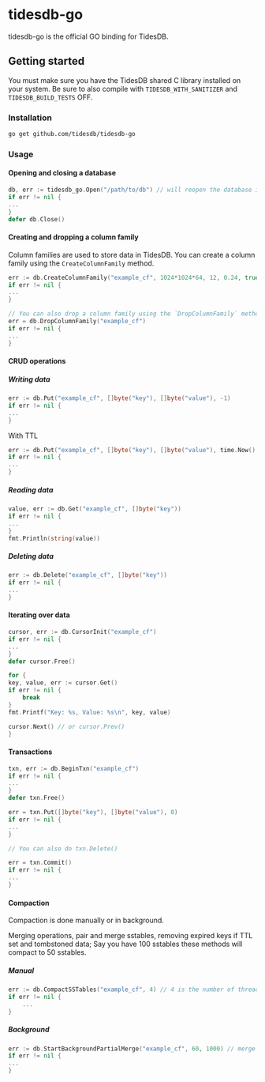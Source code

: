 # tidesdb-go
tidesdb-go is the official GO binding for TidesDB.

## Getting started
You must make sure you have the TidesDB shared C library installed on your system.  Be sure to also compile with `TIDESDB_WITH_SANITIZER` and `TIDESDB_BUILD_TESTS` OFF.

### Installation
```bash
go get github.com/tidesdb/tidesdb-go
```

### Usage

#### Opening and closing a database
```go
db, err := tidesdb_go.Open("/path/to/db") // will reopen the database if it already exists
if err != nil {
...
}
defer db.Close()
```

#### Creating and dropping a column family
Column families are used to store data in TidesDB. You can create a column family using the `CreateColumnFamily` method.
```go
err := db.CreateColumnFamily("example_cf", 1024*1024*64, 12, 0.24, true, int(tidesdb_go.TDB_COMPRESS_SNAPPY), true, int(tidesdb_go.TDB_MEMTABLE_SKIP_LIST))
if err != nil {
...
}

// You can also drop a column family using the `DropColumnFamily` method.
err = db.DropColumnFamily("example_cf")
if err != nil {
...
}
```

#### CRUD operations

##### Writing data
```go
err := db.Put("example_cf", []byte("key"), []byte("value"), -1)
if err != nil {
...
}
```

With TTL
```go
err := db.Put("example_cf", []byte("key"), []byte("value"), time.Now().Add(10*time.Second).Unix())
if err != nil {
...
}
```

##### Reading data
```go
value, err := db.Get("example_cf", []byte("key"))
if err != nil {
...
}
fmt.Println(string(value))
```


##### Deleting data
```go
err := db.Delete("example_cf", []byte("key"))
if err != nil {
...
}
```


#### Iterating over data
```go
cursor, err := db.CursorInit("example_cf")
if err != nil {
...
}
defer cursor.Free()

for {
key, value, err := cursor.Get()
if err != nil {
    break
}
fmt.Printf("Key: %s, Value: %s\n", key, value)

cursor.Next() // or cursor.Prev()
}
```

#### Transactions
```go
txn, err := db.BeginTxn("example_cf")
if err != nil {
...
}
defer txn.Free()

err = txn.Put([]byte("key"), []byte("value"), 0)
if err != nil {
...
}

// You can also do txn.Delete()

err = txn.Commit()
if err != nil {
...
}
```

#### Compaction
Compaction is done manually or in background.

Merging operations, pair and merge sstables, removing expired keys if TTL set and tombstoned data; Say you have 100 sstables these methods will compact to 50 sstables.

##### Manual
```go
err := db.CompactSSTables("example_cf", 4) // 4 is the number of threads to use for compaction
if err != nil {
    ...
}
```

##### Background
```go
err := db.StartBackgroundPartialMerge("example_cf", 60, 1000) // merge a pair every 60 seconds only when we have a minimum of 1000 sstables
if err != nil {
...
}
```